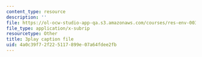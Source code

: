 ```yaml
---
content_type: resource
description: ''
file: https://ol-ocw-studio-app-qa.s3.amazonaws.com/courses/res-env-003-earthdnas-climate-101-fall-2019/4a0c39f72f225117899e07a64fdee2fb_g6Ksr5sJ0sM.vtt
file_type: application/x-subrip
resourcetype: Other
title: 3play caption file
uid: 4a0c39f7-2f22-5117-899e-07a64fdee2fb
---
```

